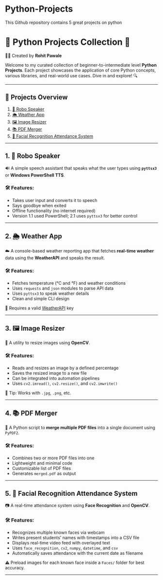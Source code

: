 # Python-Projects
This Github repository contains 5 great projects on python 


# 🐍 Python Projects Collection 🚀  
👨‍💻 Created by **Rohit Pawale**

Welcome to my curated collection of beginner-to-intermediate level **Python Projects**. Each project showcases the application of core Python concepts, various libraries, and real-world use cases. Dive in and explore! 🔍

---

## 📁 Projects Overview

1. [🤖 Robo Speaker]((https://github.com/Rohitpawale23/Python-Projects/tree/main/01_RoboSpeaker))
2. [🌦️ Weather App](https://github.com/Rohitpawale23/Python-Projects/tree/main/02_WeatherApp)
3. [🖼️ Image Resizer](https://github.com/Rohitpawale23/Python-Projects/tree/main/03_ImageReisizer)
4. [📚 PDF Merger](https://github.com/Rohitpawale23/Python-Projects/tree/main/04_PDF_Merger)
5. [🧠 Facial Recognition Attendance System](https://github.com/Rohitpawale23/Python-Projects/tree/main/05_FacialReocgAttendanceSystem)

---

## 1. 🤖 Robo Speaker

🔊 A simple speech assistant that speaks what the user types using **`pyttsx3`** or **Windows PowerShell TTS**.

### 🛠 Features:
- Takes user input and converts it to speech
- Says goodbye when exited
- Offline functionality (no internet required)
- Version 1.1 used PowerShell; 2.1 uses `pyttsx3` for better control

---

## 2. 🌦️ Weather App

☁️ A console-based weather reporting app that fetches **real-time weather** data using the **WeatherAPI** and speaks the result.

### 🛠 Features:
- Fetches temperature (°C and °F) and weather conditions
- Uses `requests` and `json` modules to parse API data
- Uses `pyttsx3` to speak weather details
- Clean and simple CLI design

📌 Requires a valid [WeatherAPI](https://www.weatherapi.com/) key

---

## 3. 🖼️ Image Resizer

🧩 A utility to resize images using **OpenCV**.

### 🛠 Features:
- Reads and resizes an image by a defined percentage
- Saves the resized image to a new file
- Can be integrated into automation pipelines
- Uses `cv2.imread()`, `cv2.resize()`, and `cv2.imwrite()`

🧠 Tip: Works with `.jpg`, `.png`, etc.

---

## 4. 📚 PDF Merger

📎 A Python script to **merge multiple PDF files** into a single document using `PyPDF2`.

### 🛠 Features:
- Combines two or more PDF files into one
- Lightweight and minimal code
- Customizable list of PDF files
- Generates `merged.pdf` as output

---

## 5. 🧠 Facial Recognition Attendance System

📷 A real-time attendance system using **Face Recognition** and **OpenCV**.

### 🛠 Features:
- Recognizes multiple known faces via webcam
- Writes present students' names with timestamps into a CSV file
- Displays real-time video feed with overlayed text
- Uses `face_recognition`, `cv2`, `numpy`, `datetime`, and `csv`
- Automatically saves attendance with the current date as filename

⚠️ Preload images for each known face inside a `Faces/` folder for best accuracy.

---

